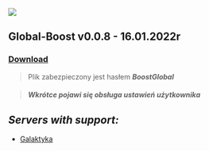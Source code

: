 ![](https://cdn.discordapp.com/attachments/901198788486631514/901198845852131448/Global-Boost.png)

## **Global-Boost v0.0.8 - 16.01.2022r**
### [**Download**](https://www.mediafire.com/file/tsjxe569314okx0/Global_Boost_v0.0.8.rar/file)
> Plik zabezpieczony jest hasłem ***BoostGlobal***

> ##### ***Wkrótce pojawi się obsługa ustawień użytkownika***

## ***Servers with support:***
- [Galaktyka](https://discord.gg/tDdgaJJ)
